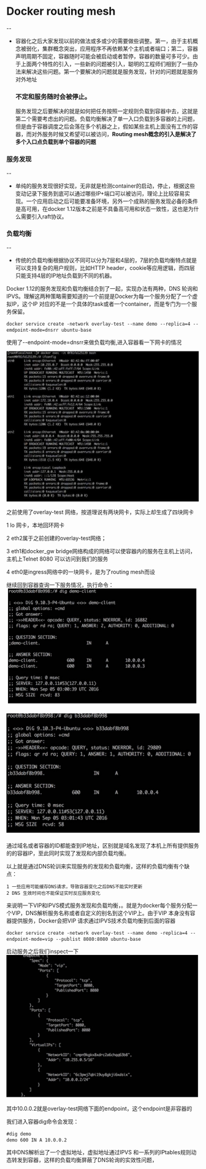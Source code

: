 # Docker routing mesh

--

- 容器化之后大家发现以前的做法或多或少的需要做些调整。第一，由于主机概念被弱化，集群概念突出，应用程序不再依赖某个主机或者端口；第二，容器声明周期不固定，容器随时可能会被启动或者暂停，容器的数量可多可少。由于上面两个特性的引入，一些新的问题被引入，聪明的工程师们相到了一些办法来解决这些问题。第一个要解决的问题就是服务发现，针对的问题就是服务对外地址

   ### 不定和服务随时会被停止。
   服务发现之后要解决的就是如何把任务按照一定规则负载到容器中去，这就是第二个需要考虑出的问题。负载均衡解决了单一入口负载到多容器的上问题，但是由于容器调度之后会落在多个机器之上，假如某些主机上面没有工作的容器，而对外服务时候又希望可以被访问，**Routing mesh概念的引入是解决了多个入口点负载到单个容器的问题** 
   
### 服务发现

--

- 单纯的服务发现很好实现，无非就是检测container的启动，停止，根据这些变动记录下服务到底可以通过哪些IP+端口可以被访问，理论上比较容易实现。一个应用启动之后可能要准备环境，另外一个成熟的服务发现必备的条件是高可用，在docker 1.12版本之前是不具备高可用和状态一致性，这也是为什么需要引入raft协议。

### 负载均衡

--

- 传统的负载均衡根据协议不同可以分为7层和4层的，7层的负载均衡特点就是可以支持复杂的用户规则，比如HTTP header，cookie等应用逻辑，而四层只能支持4层的IP地址负载到不同的机器。

 Docker 1.12的服务发现和负载均衡结合到了一起，实现办法有两种，DNS 轮询和IPVS。理解这两种策略需要知道的一个前提是Docker为每一个服务分配了一个虚拟IP，这个IP 对应的不是一个具体的task或者一个container，而是专门为一个服务保留。
 
 
 ```
 docker service create -network overlay-test --name demo --replica=4 --emdpoint-mode=dnsrr ubuntu-base
 ```
使用了--endpoint-mode=dnsrr来做负载均衡,进入容器看一下网卡的情况

![](10.png)

之前使用了overlay-test 网络，按道理说有两块网卡，实际上却生成了四块网卡

1 lo 网卡，本地回环网卡

2 eth2属于之前创建的overlay-test网络；

3 eth1和docker_gw bridge网络构成的网络可以使容器内的服务在主机上访问，主机上Telnet 8080 可以访问到我们的服务

4 eth0是ingress网络中的一块网卡，是为了routing mesh而设

继续回到容器查询一下服务情况，执行命令：
![](11.png)

![](12.png)

通过域名或者容器的ID都能查到IP地址，区别就是域名发现了本机上所有提供服务的的容器IP，至此同时实现了发现和内部负载均衡。

以上就是通过DNS轮训来实现服务的发现和负载均衡，这样的负载均衡有个缺点：

    1 一些应用可能缓存DNS请求，导致容器变化之后DNS不能实时更新
    2 DNS 生效时间也不能保证实时反应服务变化

来说明一下VIP和IPVS模式服务发现和负载均衡，。就是为docker每个服务分配一个VIP，DNS解析服务名称或者自定义的别名到这个VIP上。由于VIP 本身没有容器提供服务，Docker会把VIP 请求通过IPVS技术负载均衡到后面的容器

```
docker service create -network overlay-test --name demo -replica=4 --endpoint-mode=vip --publist 8080:8080 ubuntu-base
```
启动服务之后我们inspect一下
![](14.png)

其中10.0.0.2就是overlay-test网络下面的endpoint，这个endpoint是非容器的

我们进入容器dig命令会发现：

```
#dig demo
demo 600 IN A 10.0.0.2

```
其中DNS解析出了一个虚拟地址，虚拟地址通过IPVS 和一系列的IPtables规则动态转发到容器，这样的负载均衡屏蔽了DNS轮询的实效性问题，

    




 
